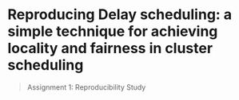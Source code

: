 # Reproducing Delay scheduling: a simple technique for achieving locality and fairness in cluster scheduling

> Assignment 1: Reproducibility Study

